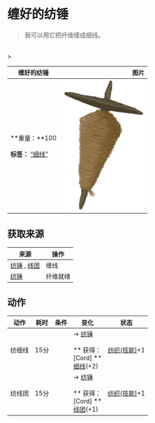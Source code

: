 # 缠好的纺锤  
> 我可以用它把纤维缠成细线。  
<br>  
>   
  
  缠好的纺锤  |   图片   
 ----  |  ----:   
 **重量：**100<br><br>**标签：**	[“细线”](tag_Cord.md)  |  <img decoding="async" src="Sprite/SpindledCord.png" href="a.md" style="max-width:300px;max-height:300px;">   
  
## 获取来源  
来源  |  操作  
----  |  ----  
[纺锤](Spindle.md) , [线团](YarnFiber.md)  |  缠线  
[纺锤](Spindle.md)  |  纤维就绪  
## 动作  
动作  |  耗时  |  条件  |  变化  |  状态  
----  |  ----  |  ----  |  ----  |  ----  
纺细线<br>  |  15分  |    |  → [纺锤](Spindle.md)<br><br>** 获得： **<br>** [Cord] **<br>  [细线](CordFiber.md)(+2)<br>  |  [纺织(技能)](Skill_Tailoring.md)+1  
纺线团<br>  |  15分  |    |  → [纺锤](Spindle.md)<br><br>** 获得： **<br>** [Cord] **<br>  [线团](YarnFiber.md)(+1)<br>  |  [纺织(技能)](Skill_Tailoring.md)+1  
